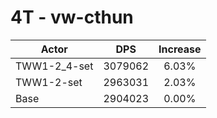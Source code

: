 # 4T - vw-cthun
| Actor | DPS | Increase |
|---|:---:|:---:|
|TWW1-2_4-set|3079062|6.03%|
|TWW1-2-set|2963031|2.03%|
|Base|2904023|0.00%|
